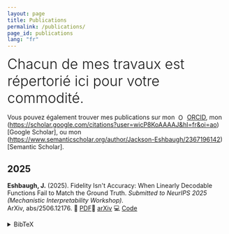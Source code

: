 ```yaml
---
layout: page
title: Publications
permalink: /publications/
page_id: publications
lang: "fr"
---
```


<div style="font-size: 2rem; font-weight: 300; margin-bottom: 1rem;">
  Chacun de mes travaux est répertorié ici pour votre commodité.
</div>

Vous pouvez également trouver mes publications sur mon <img alt="ORCID iD"
src="https://info.orcid.org/wp-content/uploads/2019/11/orcid_16x16.png"
width="16" height="16" style="vertical-align: text-bottom; margin-left: 4px;" />
<a href="https://orcid.org/0009-0009-1806-2166" target="_blank" rel="noopener noreferrer" style="text-decoration: underline;">
ORCID</a>, mon (https://scholar.google.com/citations?user=wicP8KoAAAAJ&hl=fr&oi=ao)[Google Scholar], ou
mon (https://www.semanticscholar.org/author/Jackson-Eshbaugh/2367196142) [Semantic Scholar].

## 2025

**Eshbaugh, J.** (2025). Fidelity Isn't Accuracy: When Linearly Decodable Functions Fail to Match the Ground Truth.
*Submitted to NeurIPS 2025 (Mechanistic Interpretability Workshop).*  
ArXiv,
abs/2506.12176.
📄 [PDF](https://arxiv.org/pdf/2506.12176)🔗 [arXiv](https://arxiv.org/abs/2506.12176)
💻 [Code](https://github.com/jacksoneshbaugh/lambda-linearity-score)
<details>
    <summary>BibTeX</summary>
    <pre>
@misc{eshbaugh2025fidelityisntaccuracylinearly,
      title={Fidelity Isn't Accuracy: When Linearly Decodable Functions Fail to Match the Ground Truth}, 
      author={Jackson Eshbaugh},
      year={2025},
      eprint={2506.12176},
      archivePrefix={arXiv},
      primaryClass={cs.LG},
      url={https://arxiv.org/abs/2506.12176}, 
}
    </pre>
</details>


